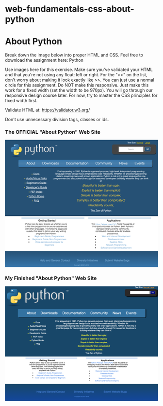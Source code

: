 # web-fundamentals-css-about-python

# About Python

Break down the image below into proper HTML and CSS. Feel free to download the assignment here: Python

Use images here for this exercise.
Make sure you've validated your HTML and that you're not using any float: left or right.
For the ">>" on the list, don't worry about making it look exactly like >>. You can just use a normal circle for this assignment.
Do NOT make this responsive.  Just make this work for a fixed width (set the width to be 970px).  You will go through our responsive design course later. For now, try to master the CSS principles for fixed width first.

Validate HTML at:  https://validator.w3.org/

Don't use unnecessary division tags, classes or ids.

### The OFFICIAL "About Python" Web Site
![Image of official "About Python" Web Page](images/python-BSD.png)

### My Finished "About Python" Web Site
![Image of MY finished "About Python" Web Page](images/my-finished-web-site.png)
